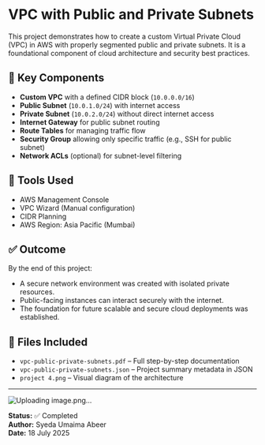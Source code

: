 # VPC with Public and Private Subnets

This project demonstrates how to create a custom Virtual Private Cloud (VPC) in AWS with properly segmented public and private subnets. It is a foundational component of cloud architecture and security best practices.

## 📌 Key Components

- **Custom VPC** with a defined CIDR block (`10.0.0.0/16`)
- **Public Subnet** (`10.0.1.0/24`) with internet access
- **Private Subnet** (`10.0.2.0/24`) without direct internet access
- **Internet Gateway** for public subnet routing
- **Route Tables** for managing traffic flow
- **Security Group** allowing only specific traffic (e.g., SSH for public subnet)
- **Network ACLs** (optional) for subnet-level filtering

## 🔧 Tools Used

- AWS Management Console
- VPC Wizard (Manual configuration)
- CIDR Planning
- AWS Region: Asia Pacific (Mumbai)

## ✅ Outcome

By the end of this project:
- A secure network environment was created with isolated private resources.
- Public-facing instances can interact securely with the internet.
- The foundation for future scalable and secure cloud deployments was established.

## 📂 Files Included

- `vpc-public-private-subnets.pdf` – Full step-by-step documentation
- `vpc-public-private-subnets.json` – Project summary metadata in JSON
- `project 4.png` – Visual diagram of the architecture


---
![Uploading image.png…]()


**Status:** ✅ Completed  
**Author:** Syeda Umaima Abeer  
**Date:** 18 July 2025
